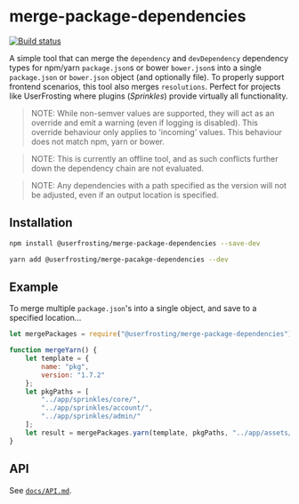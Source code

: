 merge-package-dependencies
=================

[![Build status](https://ci.appveyor.com/api/projects/status/26pdbjy6go569f21/branch/master?svg=true)](https://ci.appveyor.com/project/Silic0nS0ldier/merge-package-dependencies/branch/master)

A simple tool that can merge the `dependency` and `devDependency` dependency types for npm/yarn `package.json`s or bower `bower.json`s into a single `package.json` or `bower.json` object (and optionally file). To properly support frontend scenarios, this tool also merges `resolutions`.  Perfect for projects like UserFrosting where plugins (*Sprinkles*) provide virtually all functionality.

> NOTE: While non-semver values are supported, they will act as an override and emit a warning (even if logging is disabled). This override behaviour only applies to 'incoming' values. This behaviour does not match npm, yarn or bower.

> NOTE: This is currently an offline tool, and as such conflicts further down the dependency chain are not evaluated.

> NOTE: Any dependencies with a path specified as the version will not be adjusted, even if an output location is specified.

Installation
------------
```bash
npm install @userfrosting/merge-package-dependencies --save-dev
```
```bash
yarn add @userfrosting/merge-pacakge-dependencies --dev
```

Example
-------

To merge multiple `package.json`'s into a single object, and save to a specified location...
```js
let mergePackages = require("@userfrosting/merge-package-dependencies");

function mergeYarn() {
    let template = {
        name: "pkg",
        version: "1.7.2"
    };
    let pkgPaths = [
        "../app/sprinkles/core/",
        "../app/sprinkles/account/",
        "../app/sprinkles/admin/"
    ];
    let result = mergePackages.yarn(template, pkgPaths, "../app/assets/");
}
```

API
---
See [`docs/API.md`](docs/API.md).